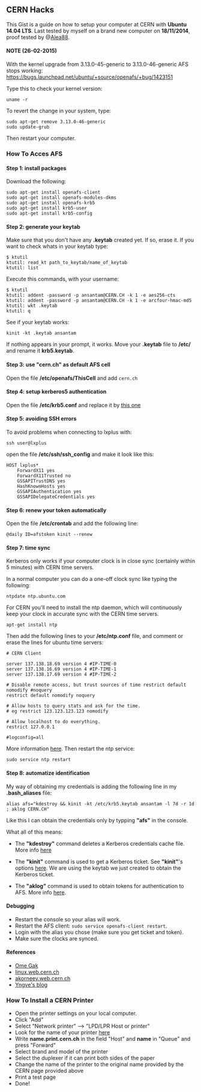 CERN Hacks
----------
This Gist is a guide on how to setup your computer at CERN with __Ubuntu 14.04 LTS__. 
Last tested by myself on a brand new computer on __18/11/2014__, proof tested by @[Alea88](https://github.com/Alea88).

#### NOTE (26-02-2015)
With the kernel upgrade from 3.13.0-45-generic to 3.13.0-46-generic AFS stops working:
https://bugs.launchpad.net/ubuntu/+source/openafs/+bug/1423151

Type this to check your kernel version:

```
uname -r
```

To revert the change in your system, type:

```
sudo apt-get remove 3.13.0-46-generic
sudo update-grub
```

Then restart your computer.

### How To Acces AFS 

#### Step 1: install packages


Download the following:

```
sudo apt-get install openafs-client
sudo apt-get install openafs-modules-dkms
sudo apt-get install openafs-krb5
sudo apt-get install krb5-user
sudo apt-get install krb5-config
```

#### Step 2: generate your keytab

Make sure that you don't have any __.keytab__ created yet. If so, erase it. If you want to check whats in your keytab type:

```
$ ktutil
ktutil: read_kt path_to_keytab/name_of_keytab
ktutil: list
```
Execute this commands, with your username:
```
$ ktutil
ktutil: addent -password -p ansantam@CERN.CH -k 1 -e aes256-cts
ktutil: addent -password -p ansantam@CERN.CH -k 1 -e arcfour-hmac-md5
ktutil: wkt .keytab
ktutil: q
```

See if your keytab works:
```
kinit -kt .keytab ansantam
```

If nothing appears in your prompt, it works. Move your __.keytab__ file to __/etc/__ and rename it __krb5.keytab__.

#### Step 3: use "cern.ch" as default AFS cell

Open the file __/etc/openafs/ThisCell__ and add ``cern.ch`` 

#### Step 4: setup kerberos5 authentication

Open the file __/etc/krb5.conf__ and replace it by [this one](http://linux.web.cern.ch/linux/docs/krb5.conf)


#### Step 5: avoiding SSH errors

To avoid problems when connecting to lxplus with:
```
ssh user@lxplus
```
open the file __/etc/ssh/ssh_config__ and make it look like this:

```
HOST lxplus*
    ForwardX11 yes
    ForwardX11Trusted no
    GSSAPITrustDNS yes
    HashKnownHosts yes
    GSSAPIAuthentication yes
    GSSAPIDelegateCredentials yes
```

#### Step 6: renew your token automatically

Open the file __/etc/crontab__ and add the following line:

```
@daily ID=afstoken kinit --renew
```

#### Step 7: time sync

Kerberos only works if your computer clock is in close sync (certainly within 5 minutes) with CERN time servers. 

In a normal computer you can do a one-off clock sync like typing the following:

```
ntpdate ntp.ubuntu.com
```

For CERN you'll need to install the ntp daemon, which will continuously keep your clock in accurate sync with the CERN time servers.

```
apt-get install ntp
```

Then add the following lines to your __/etc/ntp.conf__ file, and comment or erase the lines for ubuntu time servers:
```
# CERN Client
                   
server 137.138.18.69 version 4 #IP-TIME-0
server 137.138.16.69 version 4 #IP-TIME-1
server 137.138.17.69 version 4 #IP-TIME-2
                   
# Disable remote access, but trust sources of time restrict default nomodify #noquery
restrict default nomodify noquery

# Allow hosts to query stats and ask for the time.
# eg restrict 123.123.123.123 nomodify

# Allow localhost to do everything.
restrict 127.0.0.1

#logconfig=all
```

More information [here](http://service-ntp.web.cern.ch/service-ntp/clientconfig.asp). Then restart the ntp service:

```
sudo service ntp restart
```

#### Step 8: automatize identification

My way of obtaining my credentials is adding the following line in my __.bash_aliases__ file: 

```
alias afs="kdestroy && kinit -kt /etc/krb5.keytab ansantam -l 7d -r 1d ; aklog CERN.CH"
```
Like this I can obtain the credentials only by typping __"afs"__ in the console.

What all of this means:

* The __"kdestroy"__ command deletes a Kerberos credentials cache file. More info [here](http://publib.boulder.ibm.com/infocenter/aix/v7r1/index.jsp?topic=%2Fcom.ibm.aix.cmds%2Fdoc%2Faixcmds3%2Fkdestroy.htm)

* The __"kinit"__ command is used to get a Kerberos ticket. See __"kinit"__'s options [here](http://linux.die.net/man/1/kinit). We are using the keytab we just created to obtain the Kerberos ticket.

* The __"aklog"__ command is used to obtain tokens for authentication to AFS. More info [here](http://docs.openafs.org/Reference/1/aklog.html).


#### Debugging

* Restart the console so your alias will work.
* Restart the AFS client: ``sudo service openafs-client restart``.
* Login with the alias you chose (make sure you get ticket and token).
* Make sure the clocks are synced.


#### References

* [Ome Gak](https://gist.github.com/OmeGak/9530124)
* [linux.web.cern.ch](http://linux.web.cern.ch/linux/docs/kerberos-access.shtml)
* [akorneev.web.cern.ch](http://akorneev.web.cern.ch/akorneev/howto/openafs.txt)
* [Yngve's blog](http://eothred.wordpress.com/2011/05/09/cern-and-kerberos-tokens/)

### How To Install a CERN Printer
- Open the printer settings on your local computer.
- Click "Add"
- Select "Network printer" --> "LPD/LPR Host or printer"
- Look for the name of your printer [here](https://printservice.web.cern.ch/printservice/UserTools/PrinterList.aspx)
- Write __name.print.cern.ch__ in the field "Host" and __name__ in "Queue" and press "Forward"
- Select brand and model of the printer
- Select the duplexer if it can print both sides of the paper
- Change the name of the printer to the original name provided by the CERN page provided above
- Print a test page
- Done!
